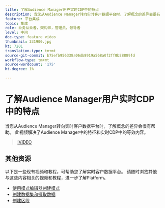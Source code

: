 ```yaml
---
title: 了解Audience Manager用户实时CDP中的特点
description: 当您从Audience Manager转向实时客户数据平台时，了解概念的差异会很有帮助。 此视频解决了Audience Manager中的特征和实时CDP中的等效内容。
feature: 平台集成
topic: 集成
role: 业务从业者，架构师，管理员，领导者
level: 中间
doc-type: feature video
thumbnail: 331900.jpg
kt: 7201
translation-type: tm+mt
source-git-commit: b75efb956338a06db8919a568a0f2ff0b28889fd
workflow-type: tm+mt
source-wordcount: '175'
ht-degree: 1%

---
```



# 了解Audience Manager用户实时CDP中的特点

当您从Audience Manager转向实时客户数据平台时，了解概念的差异会很有帮助。 此视频解决了Audience Manager中的特征和实时CDP中的等效内容。

>[!VIDEO](https://video.tv.adobe.com/v/331900/?quality=12&learn=on)

## 其他资源

以下是一些现有视频和教程，可帮助您了解实时客户数据平台。 请随时浏览其他与这些内容相关的视频和教程，进一步了解Platform。

* [使用模式编辑器创建模式](https://experienceleague.adobe.com/docs/experience-platform/xdm/tutorials/create-schema-ui.html?lang=en#getting-started)
* [创建数据集和摄取数据](https://experienceleague.adobe.com/docs/platform-learn/tutorials/data-ingestion/create-datasets-and-ingest-data.html?lang=en#data-ingestion)
* [创建区段](https://experienceleague.adobe.com/docs/platform-learn/tutorials/segments/create-segments.html?lang=en#segments)
